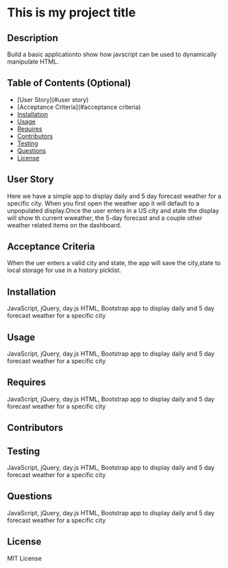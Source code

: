 
  # This is my project title

## Description
 Build a basic applicationto show how javscript can be used to dynamically manipulate HTML.

## Table of Contents (Optional)

- [User Story](#user story)
- [Acceptance Criteria](#acceptance criteria)
- [Installation](#installation)
- [Usage](#usage)
- [Requires](#requires)
- [Contributors](#contributors)
- [Testing](#testing)
- [Questions](#questions)
- [License](#license) 
        
## User Story
Here we have a simple app to display daily and 5 day forecast weather for a specific city. When you first open the weather app it will default to a unpopulated display.Once the user enters in a US city and state the display will show th current wweather, the 5-day forecast and a couple other weather related items on the dashboard.

## Acceptance Criteria
When the uer enters a valid city and state, the app will save the city,state to local storage for use in a history picklist.  

## Installation
JavaScript, jQuery, day.js HTML, Bootstrap app to display daily and 5 day forecast weather for a specific city  

## Usage
JavaScript, jQuery, day.js HTML, Bootstrap app to display daily and 5 day forecast weather for a specific city  

## Requires
JavaScript, jQuery, day.js HTML, Bootstrap app to display daily and 5 day forecast weather for a specific city

## Contributors
  

## Testing
JavaScript, jQuery, day.js HTML, Bootstrap app to display daily and 5 day forecast weather for a specific city  

## Questions
JavaScript, jQuery, day.js HTML, Bootstrap app to display daily and 5 day forecast weather for a specific city  

## License
MIT License   
  